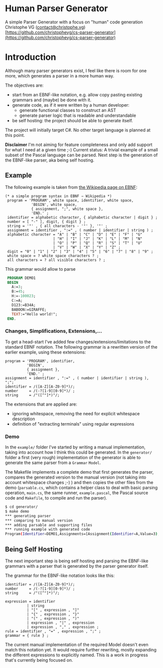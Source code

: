# Human Parser Generator

A simple Parser Generator with a focus on "human" code generation    
Christophe VG (<contact@christophe.vg>)  
[https://github.com/christophevg/cs-parser-generator](https://github.com/christophevg/cs-parser-generator)

# Introduction

Although many parser generators exist, I feel like there is room for one more, which generates a parser in a more human way.

The objectives are:

* start from an EBNF-like notation, e.g. allow copy pasting existing grammars and (maybe) be done with it.
* generate code, as if it were written by a human developer:
	* generate functional classes to construct an AST
	* generate parser logic that is readable and understandable
* be self hosting: the project should be able to generate itself.

The project will initially target C#. No other target language is planned at this point.

**Disclaimer** I'm not aiming for feature completeness and only add support for what I need at a given time ;-) Current status: A trivial example of a small subset of the Pascal language can be parsed. Next step is the generation of the EBNF-like parser, aka being self hosting.

## Example

The following example is taken from [the Wikipedia page on EBNF](https://en.wikipedia.org/wiki/Extended_Backus–Naur_form):

```ebnf
(* a simple program syntax in EBNF − Wikipedia *)
 program = 'PROGRAM', white space, identifier, white space, 
            'BEGIN', white space, 
            { assignment, ";", white space }, 
            'END.' ;
 identifier = alphabetic character, { alphabetic character | digit } ;
 number = [ "-" ], digit, { digit } ;
 string = '"' , { all characters - '"' }, '"' ;
 assignment = identifier , ":=" , ( number | identifier | string ) ;
 alphabetic character = "A" | "B" | "C" | "D" | "E" | "F" | "G"
                      | "H" | "I" | "J" | "K" | "L" | "M" | "N"
                      | "O" | "P" | "Q" | "R" | "S" | "T" | "U"
                      | "V" | "W" | "X" | "Y" | "Z" ;
 digit = "0" | "1" | "2" | "3" | "4" | "5" | "6" | "7" | "8" | "9" ;
 white space = ? white space characters ? ;
 all characters = ? all visible characters ? ;
```

This grammar would allow to parse

```pascal
 PROGRAM DEMO1
 BEGIN
   A:=3;
   B:=45;
   H:=-100023;
   C:=A;
   D123:=B34A;
   BABOON:=GIRAFFE;
   TEXT:="Hello world!";
 END.
```

### Changes, Simplifications, Extensions,...

To get a head-start I've added few changes/extensions/limitations to the standard EBNF notation. The following grammar is a rewritten version of the earlier example, using these extensions:

```ebnf
program = 'PROGRAM', identifier, 
          'BEGIN', 
          { assignment }, 
          'END.' ;
assignment = identifier , ":=" , ( number | identifier | string ), ";";
identifier = /([A-Z][A-Z0-9]*)/;
number     = /(-?[1-9][0-9]*)/ ;
string     = /"([^"]*)"/;
```

The extensions that are applied are:

* ignoring whitespace, removing the need for explicit whitespace description
* definition of "extracting terminals" using regular expressions

### Demo

In the `example/` folder I've started by writing a manual implementation, taking into account how I think this could be generated. In the `generator/` folder a first (very rough) implementation of the generator is able to generate the same parser from a `Grammar` `Model`.

The Makefile implements a complete demo that first generates the parser, compares the generated version to the manual version (not taking into account whitespace changes ;-) ) and then copies the other files from the demo (`parsable.cs`, which contains a helper class to deal with basic parsing operation, `main.cs`, the same runner, `example.pascal`, the Pascal source code and `Makefile`, to compile and run the parser).

```bash
$ cd generator/
$ make demo
*** generating parser
*** comparing to manual version
*** adding parsable and supporting files
*** running example with generated code
Program(Identifier=DEMO1,Assignments=[Assignment(Identifier=A,Value=3),Assignment(Identifier=B,Value=45),Assignment(Identifier=H,Value=-100023),Assignment(Identifier=C,Value=A),Assignment(Identifier=D123,Value=B34A),Assignment(Identifier=BABOON,Value=GIRAFFE),Assignment(Identifier=TEXT,Value=Hello world!)])
```

## Being Self Hosting

The next important step is being self hosting and parsing the EBNF-like grammars with a parser that is generated by the parser generator itself.

The grammar for the EBNF-like notation looks like this:

```
identifier = /([A-Z][A-Z0-9]*)/;
number     = /(-?[1-9][0-9]*)/ ;
string     = /"([^"]*)"/;

expression = identifier
          | string
          | "[" , expression , "]"
          | "{" , expression , "}"
          | "(" , expression , ")"
          | expression , "|" , expression
          | expression , "," , expression ;
rule = identifier , "=" , expression , ";" ;
grammar = { rule } ;
```

The current manual implementation of the required Model doesn't even match this notation yet. It would require further rewriting, mostly expanding the different expressions to explicitly named. This is a work in progress that's currently being focused on.
